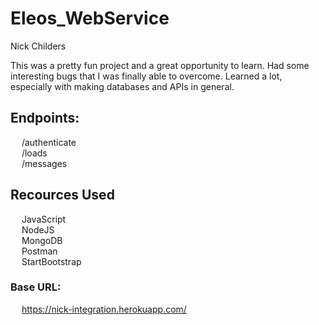 # Eleos_WebService
Nick Childers <br />

This was a pretty fun project and a great opportunity to learn. Had some interesting bugs that I was finally able to overcome. Learned a lot, especially with making databases and APIs in general. <br />

## Endpoints:
&emsp; /authenticate <br /> 
&emsp; /loads <br />
&emsp; /messages <br />
 
## Recources Used
&emsp; JavaScript <br /> 
&emsp; NodeJS <br /> 
&emsp; MongoDB <br /> 
&emsp; Postman <br />
&emsp; StartBootstrap <br />

### Base URL:
&emsp; https://nick-integration.herokuapp.com/ <br />
